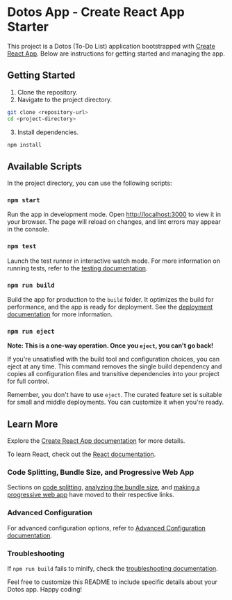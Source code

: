 # Dotos App - Create React App Starter

This project is a Dotos (To-Do List) application bootstrapped with [Create React App](https://github.com/facebook/create-react-app). Below are instructions for getting started and managing the app.

## Getting Started

1. Clone the repository.
2. Navigate to the project directory.

```bash
git clone <repository-url>
cd <project-directory>
```

3. Install dependencies.

```bash
npm install
```

## Available Scripts

In the project directory, you can use the following scripts:

### `npm start`

Run the app in development mode. Open [http://localhost:3000](http://localhost:3000) to view it in your browser. The page will reload on changes, and lint errors may appear in the console.

### `npm test`

Launch the test runner in interactive watch mode. For more information on running tests, refer to the [testing documentation](https://facebook.github.io/create-react-app/docs/running-tests).

### `npm run build`

Build the app for production to the `build` folder. It optimizes the build for performance, and the app is ready for deployment. See the [deployment documentation](https://facebook.github.io/create-react-app/docs/deployment) for more information.

### `npm run eject`

**Note: This is a one-way operation. Once you `eject`, you can't go back!**

If you're unsatisfied with the build tool and configuration choices, you can eject at any time. This command removes the single build dependency and copies all configuration files and transitive dependencies into your project for full control.

Remember, you don't have to use `eject`. The curated feature set is suitable for small and middle deployments. You can customize it when you're ready.

## Learn More

Explore the [Create React App documentation](https://facebook.github.io/create-react-app/docs/getting-started) for more details.

To learn React, check out the [React documentation](https://reactjs.org/).

### Code Splitting, Bundle Size, and Progressive Web App

Sections on [code splitting](https://facebook.github.io/create-react-app/docs/code-splitting), [analyzing the bundle size](https://facebook.github.io/create-react-app/docs/analyzing-the-bundle-size), and [making a progressive web app](https://facebook.github.io/create-react-app/docs/making-a-progressive-web-app) have moved to their respective links.

### Advanced Configuration

For advanced configuration options, refer to [Advanced Configuration documentation](https://facebook.github.io/create-react-app/docs/advanced-configuration).

### Troubleshooting

If `npm run build` fails to minify, check the [troubleshooting documentation](https://facebook.github.io/create-react-app/docs/troubleshooting#npm-run-build-fails-to-minify).

Feel free to customize this README to include specific details about your Dotos app. Happy coding!